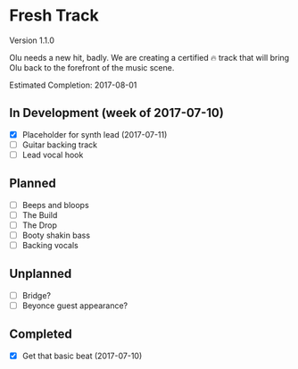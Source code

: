 # Fresh Track
Version 1.1.0

Olu needs a new hit, badly. We are creating a certified :fire: track that will bring Olu back to the forefront of the music scene.

Estimated Completion: 2017-08-01

## In Development (week of 2017-07-10)
* [x] Placeholder for synth lead (2017-07-11)
* [ ] Guitar backing track
* [ ] Lead vocal hook

## Planned
* [ ] Beeps and bloops
* [ ] The Build
* [ ] The Drop
* [ ] Booty shakin bass
* [ ] Backing vocals

## Unplanned
* [ ] Bridge?
* [ ] Beyonce guest appearance?

## Completed
* [x] Get that basic beat (2017-07-10)
